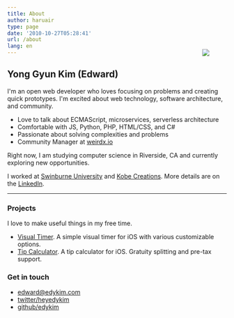 ```yaml
---
title: About
author: haruair
type: page
date: '2010-10-27T05:28:41'
url: /about
lang: en
---
```


<figure class="profile" style="float: right; margin-left: 30px;margin-top: -30px;">
<img src="https://avatars3.githubusercontent.com/u/1009457?s=150&v=4">
</figure>

## Yong Gyun Kim (Edward)

I'm an open web developer who loves focusing on problems and creating quick
prototypes. I'm excited about web technology, software architecture, and community.

- Love to talk about ECMAScript, microservices, serverless architecture
- Comfortable with JS, Python, PHP, HTML/CSS, and C#
- Passionate about solving complexities and problems
- Community Manager at [weirdx.io](http://weirdx.io)

Right now, I am studying computer science in Riverside, CA and currently exploring new opportunities.

I worked at [Swinburne University](https://www.swinburne.edu.au/) and [Kobe Creations](https://kobecreations.com/). More details are on the [LinkedIn](https://www.linkedin.com/in/edwardykim/).

---

### Projects

I love to make useful things in my free time.

- [Visual Timer](/app/visual-timer/). A simple visual timer for iOS with various customizable options.
- [Tip Calculator](/app/tip-calculator-by-yong/). A tip calculator for iOS. Gratuity splitting and pre-tax support.

### Get in touch

- [edward@edykim.com](mailto:edward@edykim.com)
- [twitter/heyedykim](https://twitter.com/heyedykim)
- [github/edykim](https://github.com/edykim)
